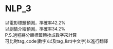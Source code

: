 # NLP_3
以電影標題預測，準確率42.2%  
以劇情介紹預測，準確率34.2%  
P.S.過程將分類標籤轉換成數字來計算  
    可比對tag_code(數字)以及tag_list(中文字)以進行翻譯
